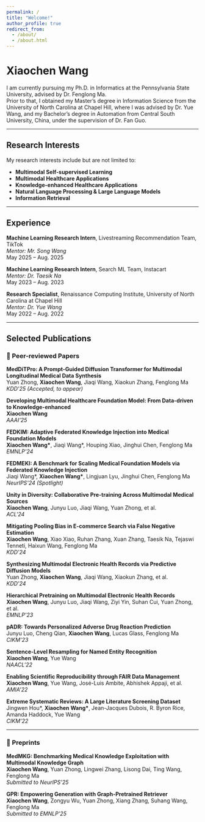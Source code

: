 ```yaml
---
permalink: /
title: "Welcome!"
author_profile: true
redirect_from: 
  - /about/
  - /about.html
---
```


# Xiaochen Wang

I am currently pursuing my Ph.D. in Informatics at the Pennsylvania State University, advised by Dr. Fenglong Ma.  
Prior to that, I obtained my Master’s degree in Information Science from the University of North Carolina at Chapel Hill, where I was advised by Dr. Yue Wang, and my Bachelor’s degree in Automation from Central South University, China, under the supervision of Dr. Fan Guo.

---

## Research Interests

My research interests include but are not limited to:

- **Multimodal Self-supervised Learning**
- **Multimodal Healthcare Applications**
- **Knowledge-enhanced Healthcare Applications**
- **Natural Language Processing & Large Language Models**
- **Information Retrieval**

---

## Experience

**Machine Learning Research Intern**, Livestreaming Recommendation Team, TikTok  
*Mentor: Mr. Song Wang*  
May 2025 – Aug. 2025  

**Machine Learning Research Intern**, Search ML Team, Instacart  
*Mentor: Dr. Taesik Na*  
May 2023 – Aug. 2023  

**Research Specialist**, Renaissance Computing Institute, University of North Carolina at Chapel Hill  
*Mentor: Dr. Yue Wang*  
May 2022 – Aug. 2022






---
## Selected Publications

### 📄 Peer-reviewed Papers



**MedDiTPro: A Prompt-Guided Diffusion Transformer for Multimodal Longitudinal Medical Data Synthesis**  
Yuan Zhong, **Xiaochen Wang**, Jiaqi Wang, Xiaokun Zhang, Fenglong Ma  
*KDD'25 (Accepted, to appear)*

**Developing Multimodal Healthcare Foundation Model: From Data-driven to Knowledge-enhanced**  
**Xiaochen Wang**  
*AAAI'25*

**FEDKIM: Adaptive Federated Knowledge Injection into Medical Foundation Models**  
**Xiaochen Wang\***, Jiaqi Wang\*, Houping Xiao, Jinghui Chen, Fenglong Ma  
*EMNLP'24*

**FEDMEKI: A Benchmark for Scaling Medical Foundation Models via Federated Knowledge Injection**  
Jiaqi Wang\*, **Xiaochen Wang\***, Lingjuan Lyu, Jinghui Chen, Fenglong Ma  
*NeurIPS'24 (Spotlight)*

**Unity in Diversity: Collaborative Pre-training Across Multimodal Medical Sources**  
**Xiaochen Wang**, Junyu Luo, Jiaqi Wang, Yuan Zhong, et al.  
*ACL'24*

**Mitigating Pooling Bias in E-commerce Search via False Negative Estimation**  
**Xiaochen Wang**, Xiao Xiao, Ruhan Zhang, Xuan Zhang, Taesik Na, Tejaswi Tenneti, Haixun Wang, Fenglong Ma  
*KDD'24*

**Synthesizing Multimodal Electronic Health Records via Predictive Diffusion Models**  
Yuan Zhong, **Xiaochen Wang**, Jiaqi Wang, Xiaokun Zhang, et al.  
*KDD'24*


**Hierarchical Pretraining on Multimodal Electronic Health Records**  
**Xiaochen Wang**, Junyu Luo, Jiaqi Wang, Ziyi Yin, Suhan Cui, Yuan Zhong, et al.  
*EMNLP'23*

**pADR: Towards Personalized Adverse Drug Reaction Prediction**  
Junyu Luo, Cheng Qian, **Xiaochen Wang**, Lucas Glass, Fenglong Ma  
*CIKM'23*

**Sentence-Level Resampling for Named Entity Recognition**  
**Xiaochen Wang**, Yue Wang  
*NAACL'22*

**Enabling Scientific Reproducibility through FAIR Data Management**  
**Xiaochen Wang**, Yue Wang, José-Luis Ambite, Abhishek Appaji, et al.  
*AMIA'22*

**Extreme Systematic Reviews: A Large Literature Screening Dataset**  
Jingwen Hou\*, **Xiaochen Wang\***, Jean-Jacques Dubois, R. Byron Rice, Amanda Haddock, Yue Wang  
*CIKM'22*

---

### 📝 Preprints

**MedMKG: Benchmarking Medical Knowledge Exploitation with Multimodal Knowledge Graph**  
**Xiaochen Wang**, Yuan Zhong, Lingwei Zhang, Lisong Dai, Ting Wang, Fenglong Ma  
*Submitted to NeurIPS'25*

**GPR: Empowering Generation with Graph-Pretrained Retriever**  
**Xiaochen Wang**, Zongyu Wu, Yuan Zhong, Xiang Zhang, Suhang Wang, Fenglong Ma  
*Submitted to EMNLP'25*

